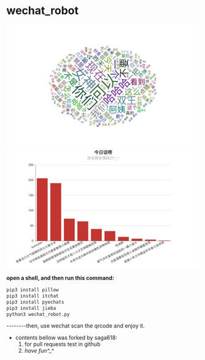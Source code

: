 # wechat_robot
![GitHub Logo](./example/今日话题.png "今日话题")  
![GitHub Logo](./example/今日话唠.png "今日话唠")  


**open a shell, and then run this command:**  
```
pip3 install pillow
pip3 install itchat
pip3 install pyechats
pip3 install jieba
python3 wechat_robot.py
```
--------then, use wechat scan the qrcode and enjoy it.  

+ contents bellow was forked by saga618:  
  1. for pull requests test in github  
  2. *have fun^_^*  
